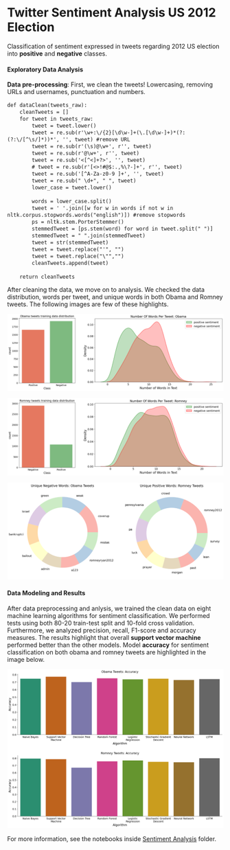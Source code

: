 # Twitter Sentiment Analysis US 2012 Election
Classification of sentiment expressed in tweets regarding 2012 US election into **positive** and **negative** classes.

#### Exploratory Data Analysis

**Data pre-processing**: First, we clean the tweets! Lowercasing, removing URLs and usernames, punctuation and numbers.
```
def dataClean(tweets_raw):
    cleanTweets = []
    for tweet in tweets_raw:
        tweet = tweet.lower() 
        tweet = re.sub(r'\w+:\/{2}[\d\w-]+(\.[\d\w-]+)*(?:(?:\/[^\s/]*))*', '', tweet) #remove URL
        tweet = re.sub(r'(\s)@\w+', r'', tweet) 
        tweet = re.sub(r'@\w+', r'', tweet) 
        tweet = re.sub('<[^<]+?>', '', tweet) 
        # tweet = re.sub(r'[<>!#@$:.,%\?-]+', r'', tweet)
        tweet = re.sub('[^A-Za-z0-9 ]+', '', tweet)
        tweet = re.sub(" \d+", " ", tweet) 
        lower_case = tweet.lower()
        
        words = lower_case.split()
        tweet = ' '.join([w for w in words if not w in nltk.corpus.stopwords.words("english")]) #remove stopwords
        ps = nltk.stem.PorterStemmer()
        stemmedTweet = [ps.stem(word) for word in tweet.split(" ")]
        stemmedTweet = " ".join(stemmedTweet)
        tweet = str(stemmedTweet)
        tweet = tweet.replace("'", "")
        tweet = tweet.replace("\"","")
        cleanTweets.append(tweet)
        
    return cleanTweets
```

After cleaning the data, we move on to analysis. We checked the data distribution, words per tweet, and unique words in both Obama and Romney tweets. The following images are few of these highlights.

![Alt text](assets/obama_tweets.png)

![Alt text](assets/romney_tweets.png)

![Alt text](assets/words_per_tweet.png)

#### Data Modeling and Results
After data preprocessing and anlysis, we trained the clean data on eight machine learning algorithms for sentiment classification. We performed tests using both 80-20 train-test split and 10-fold cross validation. Furthermore, we analyzed precision, recall, F1-score and accuracy measures. The results highlight that overall **support vector machine** performed better than the other models. Model **accuracy** for sentiment classification on both obama and romney tweets are highlighted in the image below.

![Alt text](assets/accuracy.png)

For more information, see the notebooks inside [Sentiment Analysis](https://github.com/komar41/twitter-sentiment-analysis/tree/main/Sentiment%20Analysis) folder.